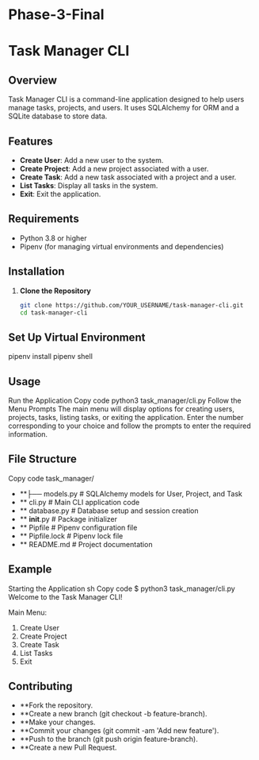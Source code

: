 # Phase-3-Final

# Task Manager CLI

## Overview

Task Manager CLI is a command-line application designed to help users manage tasks, projects, and users. It uses SQLAlchemy for ORM and a SQLite database to store data.

## Features

- **Create User**: Add a new user to the system.
- **Create Project**: Add a new project associated with a user.
- **Create Task**: Add a new task associated with a project and a user.
- **List Tasks**: Display all tasks in the system.
- **Exit**: Exit the application.

## Requirements

- Python 3.8 or higher
- Pipenv (for managing virtual environments and dependencies)

## Installation

1. **Clone the Repository**
   ```sh
   git clone https://github.com/YOUR_USERNAME/task-manager-cli.git
   cd task-manager-cli
   ```

## Set Up Virtual Environment

pipenv install
pipenv shell

## Usage

Run the Application
Copy code
python3 task_manager/cli.py
Follow the Menu Prompts
The main menu will display options for creating users, projects, tasks, listing tasks, or exiting the application.
Enter the number corresponding to your choice and follow the prompts to enter the required information.

## File Structure

Copy code
task_manager/

- \*\*├── models.py # SQLAlchemy models for User, Project, and Task
- \*\* cli.py # Main CLI application code
- \*\* database.py # Database setup and session creation
- \*\* **init**.py # Package initializer
- \*\* Pipfile # Pipenv configuration file
- \*\* Pipfile.lock # Pipenv lock file
- \*\* README.md # Project documentation

## Example

Starting the Application
sh
Copy code
$ python3 task_manager/cli.py
Welcome to the Task Manager CLI!

Main Menu:

1. Create User
2. Create Project
3. Create Task
4. List Tasks
5. Exit

## Contributing

- \*\*Fork the repository.
- \*\*Create a new branch (git checkout -b feature-branch).
- \*\*Make your changes.
- \*\*Commit your changes (git commit -am 'Add new feature').
- \*\*Push to the branch (git push origin feature-branch).
- \*\*Create a new Pull Request.
